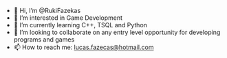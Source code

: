 - 👋 Hi, I’m @RukiFazekas
- 👀 I’m interested in Game Development
- 🌱 I’m currently learning C++, TSQL and Python
- 💞️ I’m looking to collaborate on any entry level opportunity for developing programs and games
- 📫 How to reach me: lucas.fazecas@hotmail.com

<!---
RukiFazekas/RukiFazekas is a ✨ special ✨ repository because its `README.md` (this file) appears on your GitHub profile.
You can click the Preview link to take a look at your changes.
--->
